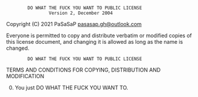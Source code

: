             DO WHAT THE FUCK YOU WANT TO PUBLIC LICENSE
                    Version 2, December 2004

 Copyright (C) 2021 PaSaSaP <pasasap.gh@outlook.com>

 Everyone is permitted to copy and distribute verbatim or modified
 copies of this license document, and changing it is allowed as long
 as the name is changed.

            DO WHAT THE FUCK YOU WANT TO PUBLIC LICENSE
   TERMS AND CONDITIONS FOR COPYING, DISTRIBUTION AND MODIFICATION

  0. You just DO WHAT THE FUCK YOU WANT TO.


